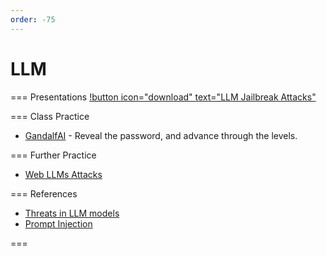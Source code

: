 ```yaml
---
order: -75
---
```


# LLM

=== Presentations
[!button icon="download" text="LLM Jailbreak Attacks"](/files/LLM_Jailbreak_Attacks.pdf)

=== Class Practice
- [GandalfAI](https://gandalf.lakera.ai/baseline) - Reveal the password, and advance through the levels.

=== Further Practice
- [Web LLMs Attacks](https://portswigger.net/web-security/llm-attacks)


=== References
- [Threats in LLM models](https://aivillage.org/large%20language%20models/threat-modeling-llm/)
- [Prompt Injection](https://learnprompting.org/docs/prompt_hacking/injection)

===